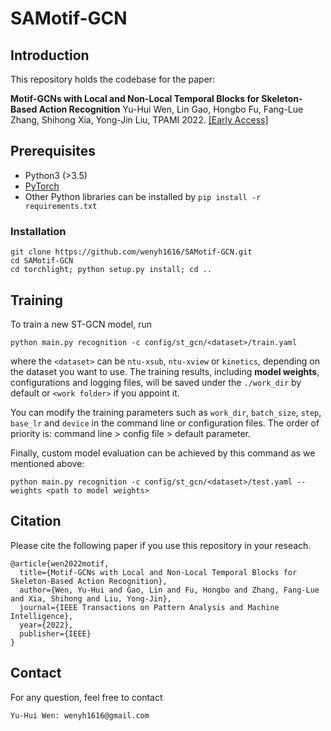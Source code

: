 # SAMotif-GCN

## Introduction
This repository holds the codebase for the paper:

**Motif-GCNs with Local and Non-Local Temporal Blocks for Skeleton-Based Action Recognition** Yu-Hui Wen, Lin Gao, Hongbo Fu, Fang-Lue Zhang, Shihong Xia, Yong-Jin Liu, TPAMI 2022. [[Early Access]](https://ieeexplore.ieee.org/document/9763364)


## Prerequisites
- Python3 (>3.5)
- [PyTorch](http://pytorch.org/)
- Other Python libraries can be installed by `pip install -r requirements.txt`


### Installation
``` shell
git clone https://github.com/wenyh1616/SAMotif-GCN.git 
cd SAMotif-GCN
cd torchlight; python setup.py install; cd ..
```


## Training
To train a new ST-GCN model, run

```
python main.py recognition -c config/st_gcn/<dataset>/train.yaml
```
where the ```<dataset>``` can be ```ntu-xsub```, ```ntu-xview``` or ```kinetics```,  depending on the dataset you want to use.
The training results, including **model weights**, configurations and logging files, will be saved under the ```./work_dir``` by default or ```<work folder>``` if you appoint it.

You can modify the training parameters such as ```work_dir```, ```batch_size```, ```step```, ```base_lr``` and ```device``` in the command line or configuration files. The order of priority is:  command line > config file > default parameter. 

Finally, custom model evaluation can be achieved by this command as we mentioned above:
```
python main.py recognition -c config/st_gcn/<dataset>/test.yaml --weights <path to model weights>
```

## Citation
Please cite the following paper if you use this repository in your reseach.
```
@article{wen2022motif,
  title={Motif-GCNs with Local and Non-Local Temporal Blocks for Skeleton-Based Action Recognition},
  author={Wen, Yu-Hui and Gao, Lin and Fu, Hongbo and Zhang, Fang-Lue and Xia, Shihong and Liu, Yong-Jin},
  journal={IEEE Transactions on Pattern Analysis and Machine Intelligence},
  year={2022},
  publisher={IEEE}
}
```

## Contact
For any question, feel free to contact
```
Yu-Hui Wen: wenyh1616@gmail.com
```
